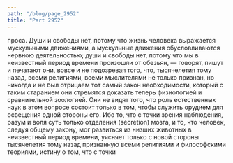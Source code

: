 ```yaml
---
path: "/blog/page_2952"
title: "Part 2952"
---
```


проса.
Души и свободы нет, потому что жизнь человека выражается мускульными движениями, а мускульные движения обусловливаются нервною деятельностью; души и свободы нет, потому что мы в неизвестный период времени произошли от обезьян, — говорят, пишут и печатают они, вовсе и не подозревая того, что, тысячелетия тому назад, всеми религиями, всеми мыслителями не только признан, но никогда и не был отрицаем тот самый закон необходимости, который с таким старанием они стремятся доказать теперь физиологией и сравнительной зоологией. Они не видят того, что роль естественных наук в этом вопросе состоит только в том, чтобы служить орудием для освещения одной стороны его. Ибо то, что с точки зрения наблюдения, разум и воля суть только отделения (sécrétion) мозга, и то, что человек, следуя общему закону, мог развиться из низших животных в неизвестный период времени, уясняет только с новой стороны тысячелетия тому назад признанную всеми религиями и философскими теориями, истину о том, что с точки 
